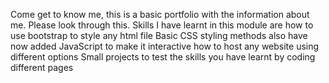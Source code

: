 Come get to know me, this is a basic portfolio with the information about me. Please look through this.
Skills I have learnt in this module are how to use bootstrap to style any html file
Basic CSS styling methods
also have now added JavaScript to make it interactive
how to host any website using different options
Small projects to test the skills you have learnt by coding different pages
